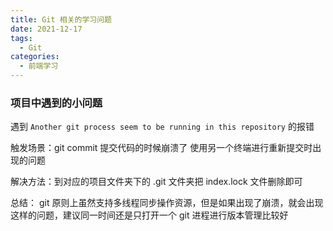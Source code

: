 ```yaml
---
title: Git 相关的学习问题
date: 2021-12-17
tags:
  - Git
categories:
  - 前端学习
---
```


### 项目中遇到的小问题

遇到 `Another git process seem to be running in this repository` 的报错

触发场景：git commit 提交代码的时候崩溃了 使用另一个终端进行重新提交时出现的问题

解决方法：到对应的项目文件夹下的 .git 文件夹把 index.lock 文件删除即可

总结： git 原则上虽然支持多线程同步操作资源，但是如果出现了崩溃，就会出现这样的问题，建议同一时间还是只打开一个 git 进程进行版本管理比较好
